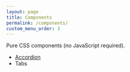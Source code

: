 ```yaml
---
layout: page
title: Components
permalink: /components/
custom_menu_order: 3
---
```


<p class="lead">Pure CSS components (no JavaScript required).</p>

* <a href="{{ '/components/accordion' | prepend: site.url}}">Accordion</a>
* Tabs

